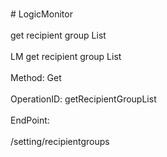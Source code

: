 <br>#     LogicMonitor</br>
<br>get recipient group List</br>
<br>LM get recipient group List</br>
<br>Method: Get</br>
<br>OperationID: getRecipientGroupList</br>
<br>EndPoint:</br>
<br>/setting/recipientgroups</br>
